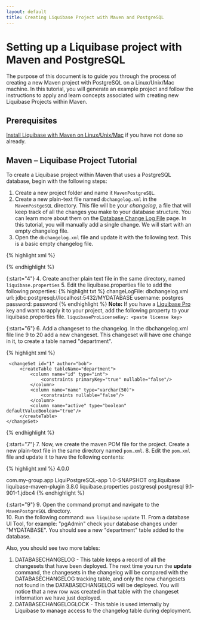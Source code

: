 ```yaml
---
layout: default
title: Creating Liquibase Project with Maven and PostgreSQL
---
```


# Setting up a Liquibase project with Maven and PostgreSQL

The purpose of this document is to guide you through the process of creating a new Maven project with 
PostgreSQL on a Linux/Unix/Mac machine. In this tutorial, you will generate an example project and follow 
the instructions to apply and learn concepts associated with creating new Liquibase Projects within Maven.

## Prerequisites
[Install Liquibase with Maven on Linux/Unix/Mac](installation-linux-unix-mac-with-maven.html) if you have not done so already.

## Maven – Liquibase Project Tutorial
To create a Liquibase project within Maven that uses a PostgreSQL database, begin with the following steps:
1. Create a new project folder and name it `MavenPostgreSQL`. 
2. Create a new plain-text file named `dbchangelog.xml` in the `MavenPostgeSQL` directory. This file will be your *changelog*, a file that will keep track of
  all the changes you make to your database structure. You can learn more about them on the [Database Change Log File](databasechangelog.html) page. 
  In this tutorial, you will manually add a single change. We will start with an empty changelog file.
3. Open the `dbchangelog.xml` file and update it with the following text. This is a basic empty changelog file. 

 {% highlight xml %}
 <?xml version="1.0" encoding="UTF-8"?>
 <databaseChangeLog xmlns="http://www.liquibase.org/xml/ns/dbchangelog"
                    xmlns:pro="http://www.liquibase.org/xml/ns/pro"
                    xmlns:xsi="http://www.w3.org/2001/XMLSchema-instance"
                    xsi:schemaLocation="http://www.liquibase.org/xml/ns/dbchangelog http://www.liquibase.org/xml/ns/dbchangelog/dbchangelog-3.8.xsd">
 </databaseChangeLog>
 {% endhighlight %}

{:start="4"}
4. Create another plain text file in the same directory, named `liquibase.properties`
5. Edit the liquibase.properties file to add the following properties:
 {% highlight txt %}
 changeLogFile: dbchangelog.xml
 url: jdbc:postgresql://localhost:5432/MYDATABASE
 username: postgres
 password: password
 {% endhighlight %}
 **Note:** If you have a [Liquibase Pro]() key and want to apply it to your project, add the following property to your liquibase.properties file.
 `liquibaseProLicenseKey: <paste license key>`

{:start="6"}
6. Add a changeset to the changelog.
 In the dbchangelog.xml file line 9 to 20 add a new changeset. This changeset will have one change in it, to create a table named "department".

 {% highlight xml %}
 <?xml version="1.0" encoding="UTF-8"?>
 
 <databaseChangeLog xmlns="http://www.liquibase.org/xml/ns/dbchangelog"
                    xmlns:pro="http://www.liquibase.org/xml/ns/pro"
                    xmlns:xsi="http://www.w3.org/2001/XMLSchema-instance"
                    xsi:schemaLocation="http://www.liquibase.org/xml/ns/dbchangelog http://www.liquibase.org/xml/ns/dbchangelog/dbchangelog-3.8.xsd">
 
     <changeSet id="1" author="bob">
         <createTable tableName="department">
             <column name="id" type="int">
                 <constraints primaryKey="true" nullable="false"/>
             </column>
             <column name="name" type="varchar(50)">
                 <constraints nullable="false"/>
             </column>
             <column name="active" type="boolean" defaultValueBoolean="true"/>
         </createTable>
    </changeSet>
 </databaseChangeLog>
 {% endhighlight %}

{:start="7"}
7. Now, we create the maven POM file for the project. Create a new plain-text file in the same directory named `pom.xml`.
8. Edit the `pom.xml` file and update it to have the following contents:

 {% highlight xml %}
 <project xmlns="http://maven.apache.org/POM/4.0.0" xmlns:xsi="http://www.w3.org/2001/XMLSchema-instance"
   xsi:schemaLocation="http://maven.apache.org/POM/4.0.0 http://maven.apache.org/xsd/maven-4.0.0.xsd">
   <modelVersion>4.0.0</modelVersion>
 
   <groupId>com.my-group.app</groupId>
   <artifactId>LiquiPostgreSQL-app</artifactId>
   <version>1.0-SNAPSHOT</version>
   <build>
       <pluginManagement>
           <plugins>
               <plugin>
                   <groupId>org.liquibase</groupId>
                   <artifactId>liquibase-maven-plugin</artifactId>
                   <version>3.8.0</version>
                   <configuration>
                       <propertyFile>liquibase.properties</propertyFile>
                   </configuration>
                   <dependencies>
                     <dependency>
                         <groupId>postgresql</groupId>
                         <artifactId>postgresql</artifactId>
                         <version>9.1-901-1.jdbc4</version>
                     </dependency>
                 </dependencies>
               </plugin>
           </plugins>
       </pluginManagement>
   </build>
 </project>
 {% endhighlight %}

{:start="9"}
9. Open the command prompt and navigate to the `MavenPostgreSQL` directory.  
10. Run the following command: `mvn liquibase:update`
11. From a database UI Tool, for example: "pgAdmin" check your database changes under "MYDATABASE".
 You should see a new "department" table added to the database. 
 
Also, you should see two more tables:

1. DATABASECHANGELOG - This table keeps a record of all the changesets that have been deployed. The next time you run the **update** command, the 
changesets in the changelog will be compared with the DATABASECHANGELOG tracking table, and only the new changesets not 
found in the DATABASECHANGELOG will be deployed.  You will notice that a new row was created in that table with the changeset 
information we have just deployed.
2. DATABASECHANGELOGLOCK - This table is used internally by Liquibase to manage access to the changelog table during deployment.
